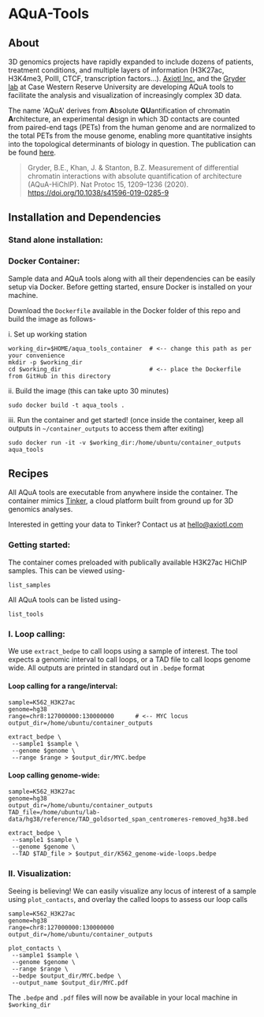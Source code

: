 # AQuA-Tools

## About

3D genomics projects have rapidly expanded to include dozens of patients, treatment conditions, and multiple layers of information (H3K27ac, H3K4me3, PolII, CTCF, transcription factors…). [Axiotl Inc.](https://axiotl.com) and the [Gryder lab](https://gryderlab.com) at Case Western Reserve University are developing AQuA tools to facilitate the analysis and visualization of increasingly complex 3D data.

The name 'AQuA' derives from **A**bsolute **QU**antification of chromatin **A**rchitecture, an experimental design in which 3D contacts are counted from paired-end tags (PETs) from the human genome and are normalized to the total PETs from the mouse genome, enabling more quantitative insights into the topological determinants of biology in question. The publication can be found [here](https://www.nature.com/articles/s41596-019-0285-9).

>Gryder, B.E., Khan, J. & Stanton, B.Z. Measurement of differential chromatin interactions with absolute quantification of architecture (AQuA-HiChIP). Nat Protoc 15, 1209–1236 (2020). https://doi.org/10.1038/s41596-019-0285-9


## Installation and Dependencies

### Stand alone installation: 


### Docker Container: 

Sample data and AQuA tools along with all their dependencies can be easily setup via Docker. Before getting started, ensure Docker is installed on your machine. 

Download the `Dockerfile` available in the Docker folder of this repo and build the image as follows- 


i. Set up working station
```
working_dir=$HOME/aqua_tools_container  # <-- change this path as per your convenience
mkdir -p $working_dir
cd $working_dir                         # <-- place the Dockerfile from GitHub in this directory
```

ii. Build the image (this can take upto 30 minutes)
```
sudo docker build -t aqua_tools .
```

iii. Run the container and get started!
(once inside the container, keep all outputs in `~/container_outputs` to access them after exiting)
```
sudo docker run -it -v $working_dir:/home/ubuntu/container_outputs aqua_tools
```


## Recipes

All AQuA tools are executable from anywhere inside the container. The container mimics [Tinker](https://tinker.axiotl.com/), a cloud platform built from ground up for 3D genomics analyses. 

Interested in getting your data to Tinker? Contact us at hello@axiotl.com

### Getting started:

The container comes preloaded with publically available H3K27ac HiChIP samples. 
This can be viewed using-
```
list_samples
```

All AQuA tools can be listed using-
```
list_tools
```

### I. Loop calling:

We use `extract_bedpe` to call loops using a sample of interest. 
The tool expects a genomic interval to call loops, or a TAD file to call loops genome wide.
All outputs are printed in standard out in `.bedpe` format

#### Loop calling for a range/interval:
```
sample=K562_H3K27ac
genome=hg38
range=chr8:127000000:130000000      # <-- MYC locus
output_dir=/home/ubuntu/container_outputs

extract_bedpe \
 --sample1 $sample \
 --genome $genome \
 --range $range > $output_dir/MYC.bedpe
```

#### Loop calling genome-wide:
```
sample=K562_H3K27ac
genome=hg38
output_dir=/home/ubuntu/container_outputs
TAD_file=/home/ubuntu/lab-data/hg38/reference/TAD_goldsorted_span_centromeres-removed_hg38.bed

extract_bedpe \
 --sample1 $sample \
 --genome $genome \
 --TAD $TAD_file > $output_dir/K562_genome-wide-loops.bedpe
```

### II. Visualization:

Seeing is believing!
We can easily visualize any locus of interest of a sample using `plot_contacts`, 
and overlay the called loops to assess our loop calls
```
sample=K562_H3K27ac
genome=hg38
range=chr8:127000000:130000000
output_dir=/home/ubuntu/container_outputs

plot_contacts \
 --sample1 $sample \
 --genome $genome \
 --range $range \
 --bedpe $output_dir/MYC.bedpe \
 --output_name $output_dir/MYC.pdf
```

The `.bedpe` and `.pdf` files will now be available in your local machine in `$working_dir`
